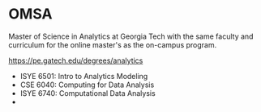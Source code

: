 # OMSA
Master of Science in Analytics at Georgia Tech with the same faculty and curriculum for the online master's as the on-campus program. 

https://pe.gatech.edu/degrees/analytics

- ISYE 6501: Intro to Analytics Modeling
- CSE 6040: Computing for Data Analysis
- ISYE 6740: Computational Data Analysis
- 




